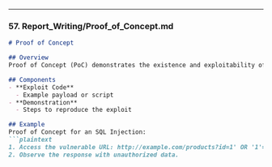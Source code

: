 ---
### 57. **Report_Writing/Proof_of_Concept.md**
```markdown
# Proof of Concept

## Overview
Proof of Concept (PoC) demonstrates the existence and exploitability of a vulnerability. It provides evidence that the vulnerability can be exploited.

## Components
- **Exploit Code**
  - Example payload or script
- **Demonstration**
  - Steps to reproduce the exploit

## Example
Proof of Concept for an SQL Injection:
```plaintext
1. Access the vulnerable URL: http://example.com/products?id=1' OR '1'='1
2. Observe the response with unauthorized data.

